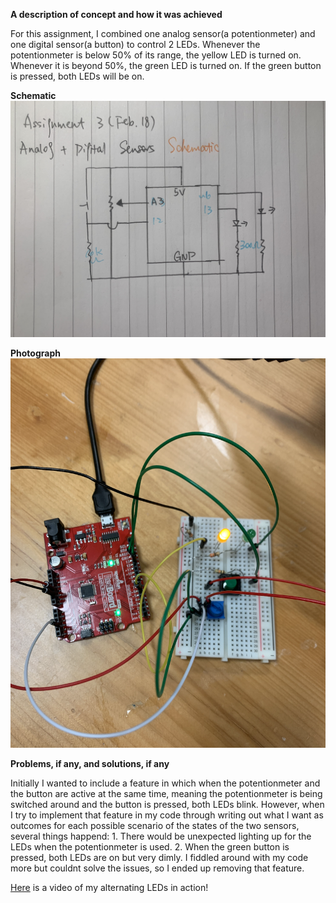 **A description of concept and how it was achieved**

For this assignment, I combined one analog sensor(a potentionmeter) and one digital sensor(a button) to control 2 LEDs. Whenever the potentionmeter is below 50% of its range, the yellow LED is turned on. Whenever it is beyond 50%, the green LED is turned on. If the green button is pressed, both LEDs will be on. 


**Schematic**
![](schematic.jpg)

**Photograph**
![](setup.jpg)

**Problems, if any, and solutions, if any**

Initially I wanted to include a feature in which when the potentionmeter and the button are active at the same time, meaning the potentionmeter is being switched around and the button is pressed, both LEDs blink. However, when I try to implement that feature in my code through writing out what I want as outcomes for each possible scenario of the states of the two sensors, several things happend: 1. There would be unexpected lighting up for the LEDs when the potentionmeter is used. 2. When the green button is pressed, both LEDs are on but very dimly. I fiddled around with my code more but couldnt solve the issues, so I ended up removing that feature. 


[Here](https://www.youtube.com/watch?v=wiFboVhCpSk) is a video of my alternating LEDs in action!
